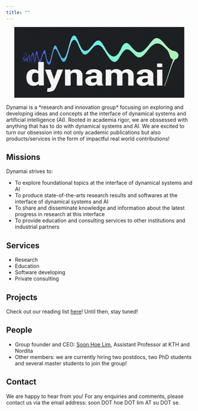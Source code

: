 ```yaml
---
title: ""
---
```


<p align="center">
  <img src="dynamai.png"  class="circle-img">
</p>
Dynamai is a *research and innovation group* focusing on exploring and developing ideas and concepts at the interface of dynamical systems and artificial intelligence (AI). Rooted in academia rigor, we are obssessed with anything that has to do with dynamical systems and AI. We are excited to turn our obsession into not only academic publications but also products/services in the form of impactful real world contributions! 
<br>

## Missions
Dynamai strives to:
- To explore foundational topics at the interface of dynamical systems and AI 
- To produce state-of-the-arts research results and softwares at the interface of dynamical systems and AI
- To share and disseminate knowledge and information about the latest progress in research at this interface  
- To provide education and consulting services to other institutions and industrial partners

## Services
- Research
- Education   
- Software developing
- Private consulting

## Projects 
Check out our reading list [here](https://shoelim.github.io/DSxML/)! Until then, stay tuned!
<br>

## People 
- Group founder and CEO: [Soon Hoe Lim](https://shoelim.github.io/), Assistant Professor at KTH and Nordita
- Other members: we are currently hiring two postdocs, two PhD students and several master students to join the group!

## Contact 
We are happy to hear from you! For any enquiries and comments, please contact us via the email address: soon DOT hoe DOT lim AT su DOT se. 
